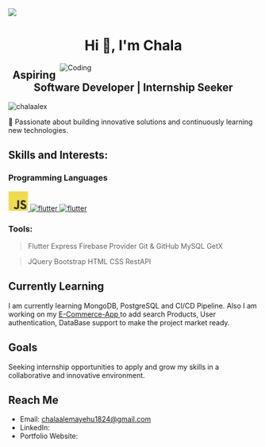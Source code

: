 <img src="https://camo.githubusercontent.com/069e3ef2850e722ccaef748bf8cdadafeed9fd4a9ee1436daebd7e820f4402a7/68747470733a2f2f666972656261736573746f726167652e676f6f676c65617069732e636f6d2f76302f622f666c6578692d636f64696e672e61707073706f742e636f6d2f6f2f64656d706769372d35323066386435662d363364342d343435332d383832322d6462633134396165323766382e6769663f616c743d6d6564696126746f6b656e3d39316330633762322d393363332d343032392d623031312d316138373033633537333064">
<h1 align="center">Hi 👋, I'm Chala</h1>
<img align="right" alt="Coding" width="400"src="https://camo.githubusercontent.com/5119ee303e5e49cdf23def653b737bede0da49a859a34714d62d9ab518afbbb2/68747470733a2f2f63646e2e6472696262626c652e636f6d2f75736572732f313136323037372f73637265656e73686f74732f333834383931342f70726f6772616d6d65722e676966"> </img>
<h2 align="center">Aspiring Software Developer | Internship Seeker</h2>

<p align="left"> <img src="https://komarev.com/ghpvc/?username=chalaalex&label=Profile%20views&color=0e75b6&style=flat" alt="chalaalex" /> </p>

🚀 Passionate about building innovative solutions and continuously learning new technologies.

<h2 align="left">Skills and Interests:</h2>
<h3 align="left">Programming Languages</h3>

<p align="left"> 
  <a href="https://developer.mozilla.org/en-US/docs/Web/JavaScript" target="_blank" rel="noreferrer"> <img src="https://raw.githubusercontent.com/devicons/devicon/master/icons/javascript/javascript-original.svg" alt="javascript" width="40" height="40"/> </a> 
  <a href="https://flutter.dev" target="_blank" rel="noreferrer"> <img src="https://upload.wikimedia.org/wikipedia/commons/1/18/ISO_C%2B%2B_Logo.svg" alt="flutter" width="40" height="40"/> </a>
  <a href="https://flutter.dev" target="_blank" rel="noreferrer"> <img src="https://upload.wikimedia.org/wikipedia/commons/7/7e/Dart-logo.png" alt="flutter" width="40" height="40"/> </a>
</p>

<h3 align="left">Tools:</h3>

<blockquote>
  <p> 
    Flutter  Express  Firebase  Provider   Git & GitHub   MySQL    GetX
  </p>
</blockquote>

<blockquote>
  <p> 
    JQuery   Bootstrap   HTML  CSS   RestAPI   
  </p>
</blockquote>

<h2 align="left">Currently Learning</h2>
I am currently learning MongoDB, PostgreSQL and CI/CD Pipeline. Also I am working on my <a href = "https://github.com/chalaAlex/flutter-E-Commerce-App"> E-Commerce-App </a> to add search Products, User authentication, DataBase support to make the project 
market ready.
 
<h2 align="left">Goals</h2>
Seeking internship opportunities to apply and grow my skills in a collaborative and innovative environment.

<h2 align="left">Reach Me</h2>

- Email: chalaalemayehu1824@gmail.com
- LinkedIn: <a href = "https://www.linkedin.com/in/chala-alemayehu-bb44ab263/"> </a>
- Portfolio Website: <a href = "https://clever-chebakia-691412.netlify.app/"> </a>

